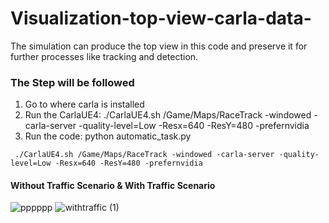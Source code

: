 # Visualization-top-view-carla-data-

The simulation can produce the top view in this code and preserve it for further processes like tracking and detection.

### The Step will be followed

1. Go to where carla is installed 
2. Run the CarlaUE4:    ./CarlaUE4.sh /Game/Maps/RaceTrack -windowed -carla-server -quality-level=Low -Resx=640 -ResY=480 -prefernvidia
3. Run the code:  python automatic_task.py 

```
 ./CarlaUE4.sh /Game/Maps/RaceTrack -windowed -carla-server -quality-level=Low -Resx=640 -ResY=480 -prefernvidia
 ```

#### Without Traffic Scenario & With Traffic Scenario
![pppppp](https://user-images.githubusercontent.com/70905483/173797280-a7063c51-7912-45f8-8f5c-10cd5be76614.gif)
![withtraffic (1)](https://user-images.githubusercontent.com/70905483/173797050-4a9ad4c0-fc06-4522-bc3f-0e28c7563808.gif)

